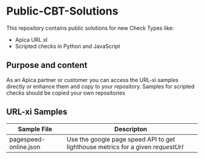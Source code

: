 # Public-CBT-Solutions

This repository contains public solutions for new Check Types like:
- Apica URL xI
- Scripted checks in Python and JavaScript

## Purpose and content
As an Apica partner or customer you can access the URL-xi samples directly or enhance them and copy to your repository. 
Samples for scripted checks should be copied your own repositories

## URL-xi Samples

Sample File | Descripton 
------------|-----------
pagespeed-online.json | Use the google page speed API to get lighthouse metrics for a given *requestUrl* 
